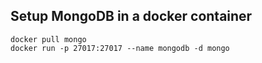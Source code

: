 ## Setup MongoDB in a docker container
```shell
docker pull mongo
docker run -p 27017:27017 --name mongodb -d mongo
```